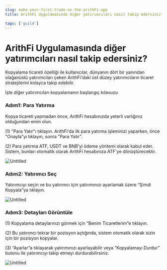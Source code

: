 ```yaml
---
slug: make-your-first-trade-on-the-arithFi-app
title: ArithFi Uygulamasında diğer yatırımcıları nasıl takip edersiniz?

tags: ['guild']
---
```


# ArithFi Uygulamasında diğer yatırımcıları nasıl takip edersiniz?

Kopyalama ticareti özelliği ile kullanıcılar, dünyanın dört bir yanından olağanüstü yatırımcıları çeken ArithFi'daki üst düzey yatırımcıların ticaret stratejilerini kolayca takip edebilir.

İşte diğer yatırımcıları kopyalamanın başlangıç ​​kılavuzu

### Adım1: Para Yatırma

Kopya ticareti yapmadan önce, ArithFi hesabınızda yeterli varlığınız olduğundan emin olun.

(1) "Para Yatır"ı tıklayın. ArithFi'da ilk para yatırma işleminizi yaparken, önce "Onayla"yı tıklayın, sonra "Para Yatır”.   

(2) Para yatırma ATF, USDT ve BNB'yi ödeme yöntemi olarak kabul eder. Sistem, bunları otomatik olarak ArithFi hesabınıza ATF'ye dönüştürecektir.

![Untitled](https://bafybeiawyqkigc3oqrroc4g6no4w3j6otqxyb4vut7na36loburfcd75mu.ipfs.nftstorage.link/001.png)

### Adım2: Yatırımcı Seç

Yatırımcıyı seçin ve bu yatırımcı için yatırımınızı ayarlamak üzere “Şimdi Kopyala”ya tıklayın.

![Untitled](https://bafybeiawyqkigc3oqrroc4g6no4w3j6otqxyb4vut7na36loburfcd75mu.ipfs.nftstorage.link/002.png)


### Adım3: Detayları Görüntüle

(1) Kopyalama detaylarınızı görmek için “Benim Ticaretlerim”e tıklayın.

(2) Bu yatırımcı tekrar bir pozisyon açtığında, sistem otomatik olarak sizin için bir pozisyon kopyalar.

(3) “Ayarlar”a tıklayarak yatırımınızı ayarlayabilir veya “Kopyalamayı Durdur” butonu ile yatırımcıyı takip etmeyi durdurabilirsiniz.

![Untitled](https://bafybeiawyqkigc3oqrroc4g6no4w3j6otqxyb4vut7na36loburfcd75mu.ipfs.nftstorage.link/003.png)
